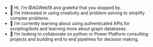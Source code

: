 - 👋 Hi, I’m @AGWeb18 and grateful that you stopped by. 
- 👀 I’m interested in using creativity and problem solving to simplify complex problems. 
- 🌱 I’m currently learning about using authenticated APIs for scripting/bots and learning more about graph databases.  
- 💞️ I’m looking to collaborate on python or Power Platform consulting projects and building end to end pipelines for decision making.


<!---
AGWeb18/AGWeb18 is a ✨ special ✨ repository because its `README.md` (this file) appears on your GitHub profile.
You can click the Preview link to take a look at your changes.
--->
